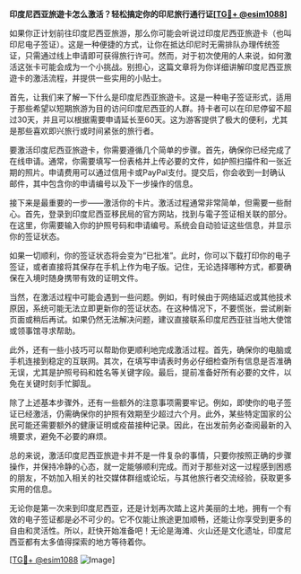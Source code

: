 **印度尼西亚旅遊卡怎么激活？轻松搞定你的印尼旅行通行证[[TG💪+ @esim1088](https://t.me/s/esim1088)]**

如果你正计划前往印度尼西亚旅游，那么你可能会听说过印度尼西亚旅遊卡（也叫印尼电子签证）。这是一种便捷的方式，让你在抵达印尼时无需排队办理传统签证，只需通过线上申请即可获得旅行许可。然而，对于初次使用的人来说，如何激活这张卡可能会成为一个小挑战。别担心，这篇文章将为你详细讲解印度尼西亚旅遊卡的激活流程，并提供一些实用的小贴士。

首先，让我们来了解一下什么是印度尼西亚旅遊卡。这是一种电子签证形式，适用于那些希望以短期旅游为目的访问印度尼西亚的人群。持卡者可以在印尼停留不超过30天，并且可以根据需要申请延长至60天。这为游客提供了极大的便利，尤其是那些喜欢即兴旅行或时间紧张的旅行者。

要激活印度尼西亚旅遊卡，你需要遵循几个简单的步骤。首先，确保你已经完成了在线申请。通常，你需要填写一份表格并上传必要的文件，如护照扫描件和一张近期的照片。申请费用可以通过信用卡或PayPal支付。提交后，你会收到一封确认邮件，其中包含你的申请编号以及下一步操作的信息。

接下来是最重要的一步——激活你的卡片。激活过程通常非常简单，但需要一些耐心。首先，登录到印度尼西亚移民局的官方网站，找到与電子签证相关联的部分。在这里，你需要输入你的护照号码和申请编号。系统会自动验证这些信息，并显示你的签证状态。

如果一切顺利，你的签证状态将会变为“已批准”。此时，你可以下载打印你的电子签证，或者直接将其保存在手机上作为电子版。记住，无论选择哪种方式，都要确保在入境时随身携带有效的证明文件。

当然，在激活过程中可能会遇到一些问题。例如，有时候由于网络延迟或其他技术原因，系统可能无法立即更新你的签证状态。在这种情况下，不要慌张，尝试刷新页面或稍后再试。如果仍然无法解决问题，建议直接联系印度尼西亚驻当地大使馆或领事馆寻求帮助。

此外，还有一些小技巧可以帮助你更顺利地完成激活过程。首先，确保你的电脑或手机连接到稳定的互联网。其次，在填写申请表时务必仔细检查所有信息是否准确无误，尤其是护照号码和姓名等关键字段。最后，提前准备好所有必要的文件，以免在关键时刻手忙脚乱。

除了上述基本步骤外，还有一些额外的注意事项需要牢记。例如，即使你的电子签证已经激活，仍需确保你的护照有效期至少超过六个月。此外，某些特定国家的公民可能还需要额外的健康证明或疫苗接种记录。因此，在出发前务必查阅最新的入境要求，避免不必要的麻烦。

总的来说，激活印度尼西亚旅遊卡并不是一件复杂的事情，只要你按照正确的步骤操作，并保持冷静的心态，就一定能够顺利完成。而对于那些对这一过程感到困惑的朋友，不妨加入相关的社交媒体群组或论坛，与其他旅行者交流经验，获取更多实用的信息。

无论你是第一次来到印度尼西亚，还是计划再次踏上这片美丽的土地，拥有一个有效的电子签证都是必不可少的。它不仅能让旅途更加顺畅，还能让你享受到更多的自由和灵活性。所以，赶快开始准备吧！无论是海滩、火山还是文化遗址，印度尼西亚都有太多值得探索的地方等待着你。

[[TG💪+ @esim1088](https://t.me/s/esim1088) ![Image](https://i.postimg.cc/4NQfJmqS/Snipaste-2025-05-13-00-14-12.png)]
